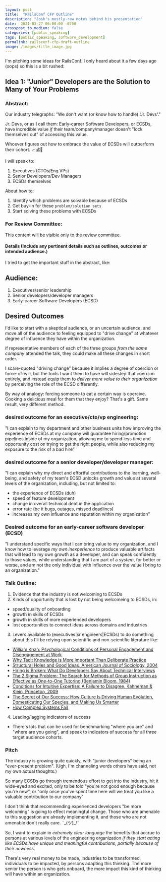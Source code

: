 ```yaml
---
layout: post
title:  "RailsConf CFP Outline"
description: "Josh's mostly-raw notes behind his presentation"
date:  2021-03-27 06:00:00 -0700
crosspost_to_medium: false
categories: [public_speaking]
tags: [public_speaking, software_development]
permalink: railsconf-cfp-draft-outline
image: /images/title_image.jpg
---
```


I'm pitching some ideas for RailsConf. I only heard about it a few days ago (oops) so this is a bit rushed:

## Idea 1: "Junior" Developers are the Solution to Many of Your Problems

### Abstract:

Our industry telegraphs: "We don't want (or know how to handle) 'Jr. Devs'."

Jr. Devs, or as I call them: Early-career Software Developers, or ECSDs, have incredible value _if_ their team/company/manager doesn't "lock themselves out" of accessing this value.

Whoever figures out how to embrace the value of ECSDs will outperform their cohort. 📈💰🤗

I will speak to:

1. Executives (CTOs/Eng VPs)
2. Senior Developers/Dev Managers
3. ECSDs themselves

About how to:

1. Identify which problems are solvable because of ECSDs
2. Get buy-in for these `problem/solution sets`
3. Start solving these problems with ECSDs

### For Review Committee:

This content will be visible only to the review committee.

#### Details (Include any pertinent details such as outlines, outcomes or intended audience.)

I tried to get the important stuff in the abstract, like:

## Audience:

1. Executives/senior leadership
2. Senior developers/developer managers
3. Early-career Software Developers (ECSD)

## Desired Outcomes

I'd like to start with a skeptical audience, or an uncertain audience, and move all of the audience to feeling equipped to "drive change" at whatever degree of influence they have within the organization. 

if representative members of each of the three groups *from the same company* attended the talk, they could make all these changes in short order.

I scare-quoted "driving change" because it implies a degree of coercion or force-of-will, but the tools I want them to have will sidestep that coercion entirely, and instead equip them to _deliver more value to their organization_ by perceiving the role of the ECSD differently. 

By way of analogy: forcing someone to eat a certain way is coercive. Cooking a delicious meal for them that they enjoy? That's a gift. Same result, very different method.


### desired outcome for an executive/cto/vp engineering:

"I can explain to my department and other business units how improving the experience of ECSDs at my company will guarantee hiring/promotion pipelines inside of my organization, allowing me to spend less time and opportunity cost on trying to get the right people, while also reducing my exposure to the risk of a bad hire"

### desired outcome for a senior developer/developer manager:

"I can explain why my direct and effortful contributions to the learning, well-being, and safety of my team's ECSD unlocks growth and value at several levels of the organization, including, but not limited to: 

- the experience of ECSDs (duh)
- speed of feature development
- change in overall technical debt in the application
- error rate (be it bugs, outages, missed deadlines)
- increases my own influence and reputation within my organization"

### Desired outcome for an early-career software developer (ECSD)

"I understand specific ways that I can bring value to my organization, and I know how to leverage _my own inexperience_ to produce valuable artifacts that will lead to my own growth as a developer, and can speak confidently to those values, while understanding that I am part of a _system_, for better or worse, and am not the only individual with influence over the value I bring to an organization."

### Talk Outline:

1. Evidence that the industry is not welcoming to ECSDs
2. Kinds of opportunity that is lost by not being welcomeing to ECSDs, in:
  - speed/quality of onboarding
  - growth in skills of ECSDs
  - growth in skills of more experienced developers
  - lost opportunities to connect ideas across domains and industries
3. Levers available to (executives|sr engineers|ECSDs) to do something about this
  I'll be relying upon scientific and non-scientific literature like:
  - [William Khan: Psychological Conditions of Personal Engagement and Disengagement at Work](https://www.semanticscholar.org/paper/Psychological-Conditions-of-Personal-Engagement-and-Kahn/cbb3887590de9e5dc702b5d2655fbe804669fea0)
  - [Why Tacit Knowledge is More Important Than Deliberate Practice](https://commoncog.com/blog/tacit-knowledge-is-a-real-thing/)
  - [Structural Holes and Good Ideas, American Journal of Sociology, 2004](https://www.journals.uchicago.edu/doi/abs/10.1086/421787)
  - [Hiring is Broken: What Do Developers Say About Technical Interviews](https://www.researchgate.net/publication/334448588_Hiring_is_Broken_What_Do_Developers_Say_About_Technical_Interviews)
  - [The 2 Sigma Problem: The Search for Methods of Group Instruction as Effective as One-to-One Tutoring (Benjamin Bloom, 1984)](http://web.mit.edu/5.95/readings/bloom-two-sigma.pdf)
  - [Conditions for Intuitive Expertise: A Failure to Disagree, Kahneman & Klein, Princeton, 2009](https://pubmed.ncbi.nlm.nih.gov/19739881/)
  - [The Secret of Our Success: How Culture Is Driving Human Evolution, Domesticating Our Species, and Making Us Smarter](https://www.amazon.com/Secret-Our-Success-Evolution-Domesticating/dp/0691166854)
  - [How Complex Systems Fail](https://how.complexsystems.fail/)
4. Leading/lagging indicators of success
  - There's lots that can be used for benchmarking "where you are" and "where are you going", and speak to indicators of success for all three target audience cohorts.


### Pitch

The industry is growing quite quickly, with "junior developers" being an "ever-present problem". (Ugh, I'm channeling words others have said, not my own actual thoughts.)

So many ECSDs go through tremendous effort to get into the industry, hit it wide-eyed and excited, only to be told "you're not good enough because you're new", or "only once you've spent time here will we treat you like a valuable contribution to our company"

I don't think that recommending experienced developers "be more welcoming" is going to effect meaningful change. Those who are amenable to this suggestion are already implementing it, and those who are not amenable don't really care. ¯\_(ツ)_/¯ 

So, I want to explain in _extremely clear language_ the benefits that accrue to persons at various levels of the engineering organization _if they start acting like ECSDs have unique and meaningful contributions, partially because of their newness_.

There's very real money to be made, industries to be transformed, individuals to be impacted, by persons adapting this thinking. The more senior the person is who gets onboard, the more impact this kind of thinking will have within an organization. 


